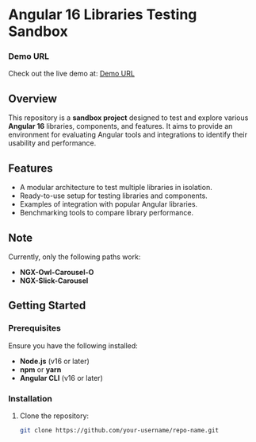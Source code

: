 # Angular 16 Libraries Testing Sandbox

### Demo URL

Check out the live demo at: [Demo URL](https://example.com/demo)

## Overview

This repository is a **sandbox project** designed to test and explore various **Angular 16** libraries, components, and features. It aims to provide an environment for evaluating Angular tools and integrations to identify their usability and performance.

## Features

- A modular architecture to test multiple libraries in isolation.
- Ready-to-use setup for testing libraries and components.
- Examples of integration with popular Angular libraries.
- Benchmarking tools to compare library performance.

## Note

Currently, only the following paths work:
- **NGX-Owl-Carousel-O**
- **NGX-Slick-Carousel**

## Getting Started

### Prerequisites

Ensure you have the following installed:

- **Node.js** (v16 or later)
- **npm** or **yarn**
- **Angular CLI** (v16 or later)

### Installation

1. Clone the repository:
   ```bash
   git clone https://github.com/your-username/repo-name.git
   ```
